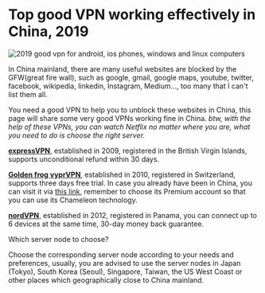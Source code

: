 # Top good VPN working effectively in China, 2019

![2019 good vpn for android, ios phones, windows and linux computers](https://i.ibb.co/FJ6C59S/china-vpn.jpg "best vpn working in china")

In China mainland, there are many useful websites are blocked by the GFW(great fire wall), such as google, gmail, google maps, youtube, twitter, facebook, wikipedia, linkedin, Instagram, Medium..., too many that I can't list them all.

You need a good VPN to help you to unblock these websites in China, this page will share some very good VPNs working fine in China. *btw, with the help of these VPNs, you can watch Netflix no matter where you are, what you need to do is choose the right server.*

[**expressVPN**](http://www.linkev.com/?a_fid=clover), established in 2009, registered in the British Virgin Islands, supports unconditional refund within 30 days.

[**Golden frog vyprVPN**](https://www.goldenfrog.com/vyprvpn?offer_id=174&aff_id=3008), established in 2010, registered in Switzerland,  supports three days free trial. In case you already have been in China, you can visit it via [this link](https://www.joingf.com/vyprvpn/special/vpn-seasonal-special?offer_id=174&aff_id=3008&url_id=118), remember to choose its Premium account so that you can use its Chameleon technology.

[**nordVPN**](https://go.nordvpn.net/aff_c?offer_id=15&aff_id=13110), established in 2012, registered in Panama, you can connect up to 6 devices at the same time, 30-day money back guarantee.

Which server node to choose?

Choose the corresponding server node according to your needs and preferences, usually, you are advised to use the server nodes in Japan (Tokyo), South Korea (Seoul), Singapore, Taiwan, the US West Coast or other places which geographically close to China mainland.
